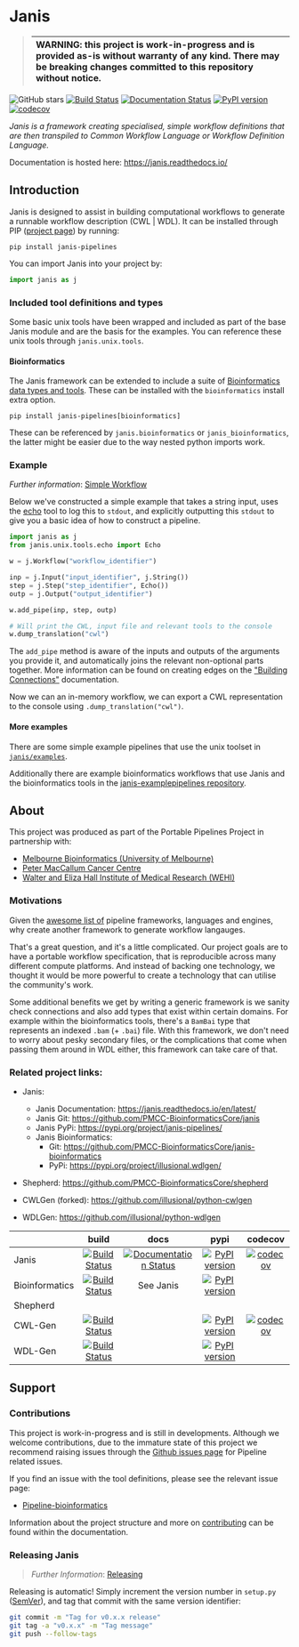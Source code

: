 # Janis

> | WARNING: this project is work-in-progress and is provided as-is without warranty of any kind. There may be breaking changes committed to this repository without notice.  |
> | :-- |

![GitHub stars](https://img.shields.io/github/stars/PMCC-BioinformaticsCore/janis.svg?style=social)
[![Build Status](https://travis-ci.org/PMCC-BioinformaticsCore/janis.svg?branch=master)](https://travis-ci.org/PMCC-BioinformaticsCore/janis)
[![Documentation Status](https://readthedocs.org/projects/janis/badge/?version=latest)](https://janis.readthedocs.io/en/latest/?badge=latest)
[![PyPI version](https://badge.fury.io/py/janis-pipelines.svg)](https://badge.fury.io/py/janis-pipelines)
[![codecov](https://codecov.io/gh/PMCC-BioinformaticsCore/janis/branch/master/graph/badge.svg)](https://codecov.io/gh/PMCC-BioinformaticsCore/janis)

_Janis is a framework creating specialised, simple workflow definitions that are then transpiled to 
Common Workflow Language or Workflow Definition Language._

Documentation is hosted here: https://janis.readthedocs.io/

## Introduction

Janis is designed to assist in building computational workflows to generate a runnable workflow description (CWL | WDL).
It can be installed through PIP ([project page](https://pypi.org/project/janis-pipelines/)) by running:

```
pip install janis-pipelines
```

You can import Janis into your project by:
```python
import janis as j
```

### Included tool definitions and types

Some basic unix tools have been wrapped and included as part of the base Janis module and are the basis for the examples.
You can reference these unix tools through `janis.unix.tools`.

#### Bioinformatics

The Janis framework can be extended to include a suite of 
[Bioinformatics data types and tools](https://github.com/PMCC-BioinformaticsCore/janis-bioinformatics). These can be
installed with the `bioinformatics` install extra option. 

`pip install janis-pipelines[bioinformatics]`

These can be referenced by `janis.bioinformatics` or `janis_bioinformatics`, the latter might be easier due to the way
nested python imports work.

### Example

_Further information_: [Simple Workflow](https://janis.readthedocs.io/en/latest/tutorials/simple.html)

Below we've constructed a simple example that takes a string input, uses the [echo](https://janis.readthedocs.io/en/latest/tools/unix/echo.html) 
tool to log this to `stdout`, and explicitly outputting this `stdout` to give you a basic idea of how to construct a pipeline.

```python
import janis as j
from janis.unix.tools.echo import Echo 

w = j.Workflow("workflow_identifier")

inp = j.Input("input_identifier", j.String())
step = j.Step("step_identifier", Echo())
outp = j.Output("output_identifier")

w.add_pipe(inp, step, outp)

# Will print the CWL, input file and relevant tools to the console
w.dump_translation("cwl")
```

The `add_pipe` method is aware of the inputs and outputs of the arguments you provide it, and automatically
joins the relevant non-optional parts together. More information can be found on creating edges on the 
["Building Connections"](https://janis.readthedocs.io/en/latest/tutorials/buildingconnections.html) documentation.

Now we can an in-memory workflow, we can export a CWL representation to the console using `.dump_translation("cwl")`. 

#### More examples

There are some simple example pipelines that use the unix toolset in 
[`janis/examples`](https://github.com/PMCC-BioinformaticsCore/janis/tree/master/janis/examples). 

Additionally there are example bioinformatics workflows that use Janis and the bioinformatics tools in the 
[janis-examplepipelines repository](https://github.com/PMCC-BioinformaticsCore/janis-examplepipelines).


## About

This project was produced as part of the Portable Pipelines Project in partnership with:
- [Melbourne Bioinformatics (University of Melbourne) ](https://www.melbournebioinformatics.org.au/)
- [Peter MacCallum Cancer Centre](https://www.petermac.org/)
- [Walter and Eliza Hall Institute of Medical Research (WEHI) ](https://www.wehi.edu.au/)


### Motivations

Given the [awesome list of](https://github.com/pditommaso/awesome-pipeline) pipeline frameworks, languages and engines,
why create another framework to generate workflow langauges.

That's a great question, and it's a little complicated. Our project goals are to have a portable workflow specification,
that is reproducible across many different compute platforms. And instead of backing one technology, we thought it 
would be more powerful to create a technology that can utilise the community's work.

Some additional benefits we get by writing a generic framework is we sanity check connections and also add types that 
exist within certain domains. For example within the bioinformatics tools, there's a `BamBai` type that represents an 
indexed `.bam` (+ `.bai`) file. With this framework, we don't need to worry about pesky secondary files, or the
complications that come when passing them around in WDL either, this framework can take care of that.


### Related project links:
- Janis:
    - Janis Documentation: https://janis.readthedocs.io/en/latest/
    - Janis Git: https://github.com/PMCC-BioinformaticsCore/janis
    - Janis PyPi: https://pypi.org/project/janis-pipelines/
    - Janis Bioinformatics: 
        - Git: https://github.com/PMCC-BioinformaticsCore/janis-bioinformatics
        - PyPi: https://pypi.org/project/illusional.wdlgen/

- Shepherd: https://github.com/PMCC-BioinformaticsCore/shepherd

- CWLGen (forked): https://github.com/illusional/python-cwlgen
- WDLGen: https://github.com/illusional/python-wdlgen

|  | build  | docs  | pypi | codecov |
|---|:-:|:-:|:-:|:-:|
| Janis |  [![Build Status](https://travis-ci.org/PMCC-BioinformaticsCore/janis.svg?branch=master)](https://travis-ci.org/PMCC-BioinformaticsCore/janis)  | [![Documentation Status](https://readthedocs.org/projects/janis/badge/?version=latest)](https://janis.readthedocs.io/en/latest/?badge=latest) | [![PyPI version](https://badge.fury.io/py/janis-pipelines.svg)](https://badge.fury.io/py/janis-pipelines) |  [![codecov](https://codecov.io/gh/PMCC-BioinformaticsCore/janis/branch/master/graph/badge.svg)](https://codecov.io/gh/PMCC-BioinformaticsCore/janis) |
| Bioinformatics |[![Build Status](https://travis-ci.org/PMCC-BioinformaticsCore/janis-bioinformatics.svg?branch=master)](https://travis-ci.org/PMCC-BioinformaticsCore/janis-bioinformatics) | See Janis  |  [![PyPI version](https://badge.fury.io/py/janis-pipelines.bioinformatics.svg)](https://badge.fury.io/py/janis-pipelines.bioinformatics)  |   |
| Shepherd | | | | |
| CWL-Gen | [![Build Status](https://travis-ci.org/illusional/python-cwlgen.svg?branch=master)](https://travis-ci.org/common-workflow-language/python-cwlgen) |   |[![PyPI version](https://badge.fury.io/py/illusional.cwlgen.svg)](https://badge.fury.io/py/illusional.cwlgen) | [![codecov](https://codecov.io/gh/illusional/python-cwlgen/branch/master/graph/badge.svg)](https://codecov.io/gh/illusional/python-cwlgen)|
| WDL-Gen | [![Build Status](https://travis-ci.org/illusional/python-wdlgen.svg?branch=master)](https://travis-ci.org/illusional/python-wdlgen) || [![PyPI version](https://badge.fury.io/py/illusional.wdlgen.svg)](https://badge.fury.io/py/illusional.wdlgen) | |


## Support

### Contributions

This project is work-in-progress and is still in developments. Although we welcome contributions,
due to the immature state of this project we recommend raising issues through the 
[Github issues page](https://github.com/PMCC-BioinformaticsCore/janis/issues) for Pipeline related issues.

If you find an issue with the tool definitions, please see the relevant issue page:
- [Pipeline-bioinformatics](https://github.com/PMCC-BioinformaticsCore/janis-bioinformatics/issues)

Information about the project structure and more on [contributing]() can be found within the documentation.

### Releasing Janis

> _Further Information_: [Releasing](https://janis.readthedocs.io/en/latest/development/releasing.html)

Releasing is automatic! Simply increment the version number in `setup.py` ([SemVer](https://semver.org)), 
and tag that commit with the same version identifier:
```bash
git commit -m "Tag for v0.x.x release"
git tag -a "v0.x.x" -m "Tag message"
git push --follow-tags
```
